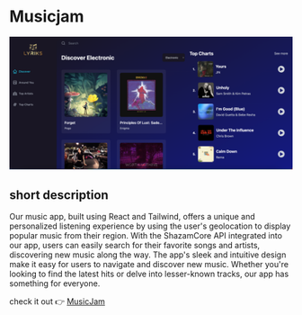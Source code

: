 # Musicjam
<p align="center">
<img src="musicjam.png" />
</p>

## short description

Our music app, built using React and Tailwind, offers a unique and personalized listening experience by using the user's geolocation to display popular music from their region. With the ShazamCore API integrated into our app, users can easily search for their favorite songs and artists, discovering new music along the way. The app's sleek and intuitive design make it easy for users to navigate and discover new music. Whether you're looking to find the latest hits or delve into lesser-known tracks, our app has something for everyone.

check it out 👉 [MusicJam](https://musicjam.vercel.app/)
